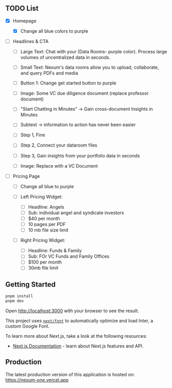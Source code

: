 ## TODO List

- [x] Homepage
  - [x] Change all blue colors to purple
- [ ] Headlines & CTA

  - [ ] Large Text: Chat with your (Data Rooms- purple color). Process large volumes of uncentralized data in seconds.
  - [ ] Small Text: Nexum's data rooms allow you to upload, collaborate, and query PDFs and media
  - [ ] Button 1: Change get started button to purple
  - [ ] Image: Some VC due diligence document (replace professor document)
  - [ ] "Start Chatting in Minutes" -> Gain cross-document Insights in Minutes
  - [ ] Subtext -> information to action has never been easier

  - [ ] Step 1, Fine
  - [ ] Step 2, Connect your dataroom files
  - [ ] Step 3, Gain insights from your portfolio data in seconds
  - [ ] Image: Replace with a VC Document

- [ ] Pricing Page

  - [ ] Change all blue to purple
  - [ ] Left Pricing Widget:

    - [ ] Headline: Angels
    - [ ] Sub: individual angel and syndicate investors
    - [ ] $40 per month
    - [ ] 10 pages per PDF
    - [ ] 10 mb file size limit

  - [ ] Right Pricing Widget:
    - [ ] Headline: Funds & Family
    - [ ] Sub: FOr VC Funds and Family Offices
    - [ ] $100 per month
    - [ ] 30mb file limit

## Getting Started

```bash
pnpm install
pnpm dev
```

Open [http://localhost:3000](http://localhost:3000) with your browser to see the result.

This project uses [`next/font`](https://nextjs.org/docs/basic-features/font-optimization) to automatically optimize and load Inter, a custom Google Font.

To learn more about Next.js, take a look at the following resources:

- [Next.js Documentation](https://nextjs.org/docs) - learn about Next.js features and API.

## Production

The latest production version of this application is hosted on:
https://nexum-one.vercel.app
